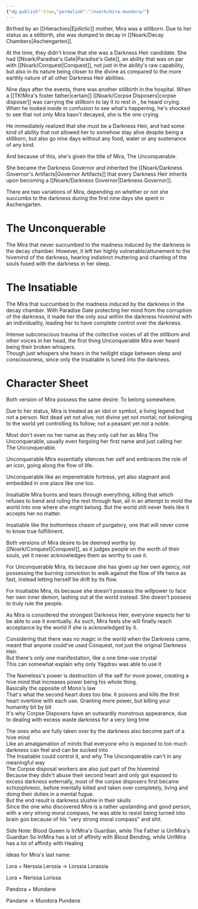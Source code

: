 ```yaml
---
{"dg-publish":true,"permalink":"/noark/mira-mundora/"}
---
```




Birthed by an [[Hierachies\|Epilictic]] mother, Mira was a stillborn. Due to her status as a stillbirth, she was dumped to decay in [[Noark/Decay Chambers\|Aschengarten]].

At the time, they didn't know that she was a Darkness Heir candidate. She had [[Noark/Paradise's Gate\|Paradise's Gate]], an ability that was on par with [[Noark/Conquest\|Conquest]], not just in the ability's raw capability, but also in its nature being closer to the divine as compared to the more earthly nature of all other Darkness Heir abilities.

Nine days after the events, there was another stillbirth in the hospital. When a [[TK!Mira's foster father\|certain]] [[Noark/Corpse Disposers\|corpse disposer]] was carrying the stillborn to lay it to rest in , he heard crying. When he looked inside in confusion to see what's happening, he's shocked to see that not only Mira hasn't decayed, she is the one crying.

He immediately realized that she must be a Darkness Heir, and had some kind of ability that not allowed her to somehow stay alive despite being a stillborn, but also go nine days without any food, water or any sustenance of any kind. 

And because of this, she's given the title of Mira, The Unconquerable. 

She became the Darkness Governor and inherited the [[Noark/Darkness Governor's Artifacts\|Governor Artifacts]] that every Darkness Heir inherits upon becoming a [[Noark/Darkness Governor\|Darkness Governor]].

There are two variations of Mira, depending on whether or not she succumbs to the darkness during the first nine days she spent in Aschengarten.

# The Unconquerable

The Mira that never succumbed to the madness induced by the darkness in the decay chamber. However, it left her highly vulnerable/attunement to the hivemind of the darkness, hearing indistinct muttering and chanting of the souls fused with the darkness in her sleep.

# The Insatiable 

The Mira that succumbed to the madness induced by the darkness in the decay chamber. With Paradise Gate protecting her mind from the corruption of the darkness, it made her the only soul within the darkness hivemind with an individuality, leading her to have complete control over the darkness. 


Intense subconscious trauma of the collective voices of all the stillborn and other voices in her head, the first thing Unconquerable Mira ever heard being their broken whispers.  
Though just whispers she hears in the twilight stage between sleep and consciousness, since only the Insatiable is tuned into the darkness.

# Character Sheet

Both version of Mira possess the same desire: To belong somewhere.

Due to her status, Mira is treated as an idol or symbol, a living legend but not a person. Not dead yet not alive; not divine yet not mortal; not belonging to the world yet controlling its follow; not a peasant yet not a noble. 

Most don't even no her name as they only call her as Mira The Unconquerable, usually even forgoing her first name and just calling her The Unconquerable.

Unconquerable Mira essentially silences her self and embraces the role of an icon, going along the flow of life.

Unconquerable like an impenetrable fortress, yet also stagnant and embedded in one place like one too.

Insatiable Mira burns and tears through everything, killing that which refuses to bend and ruling the rest through fear, all in an attempt to mold the world into one where she might belong. But the world still never feels like it accepts her no matter.

Insatiable like the bottomless chasm of purgatory, one that will never come to know true fulfillment.

Both versions of Mira desire to be deemed worthy by [[Noark/Conquest\|Conquest]], as it judges people on the worth of their souls, yet it never acknowledges them as worthy to use it.

For Unconquerable Mira, its because she has given up her own agency, not possessing the burning conviction to walk against the flow of life twice as fast, instead letting herself be drift by its flow.

For Insatiable Mira, its because she doesn't possess the willpower to face her own inner demon, lashing out at the world instead. She doesn't possess to truly rule the people.

As Mira is considered the strongest Darkness Heir, everyone expects her to be able to use it eventually. As such, Mira feels she will finally reach acceptance by the world if she is acknowledged by it.

Considering that there was no magic in the world when the Darkness came, meant that anyone could’ve used Conquest, not just the original Darkness Heir.  
But there's only one manifestation, like a one time-use crystal  
This can somewhat explain why only Yagdrav was able to use it

The Nameless's power is destruction of the self for more power, creating a hive mind that increases power being his whole thing.  
Basically the opposite of Mono's law  
That's what the second heart does too btw. It poisons and kills the first heart overtime with each use. Granting more power, but killing your humanity bit by bit  
It's why Corpse Disposers have an outwardly monstrous appearance, due to dealing with excess waste darkness for a very long time

The ones who are fully taken over by the darkness also become part of a hive mind  
Like an amalgamation of minds that everyone who is exposed to too much darkness can feel and can be sucked into  
The Insatiable could control it, and why The Unconquerable can't in any meaningful way  
The Corpse disposal workers are also just part of the hivemind  
Because they didn't abuse their second heart and only got exposed to excess darkness externally, most of the corpse disposers first became schizophrenic, before mentally killed and taken over completely, living and doing their duties in a mental fugue.  
But the end result is darkness slushie in their skulls  
Since the one who discovered Mira is a rather upstanding and good person, with a very strong moral compass, he was able to resist being turned into brain goo because of his "very strong moral compass" and shit.



Side Note: Blood Queen is In!Mira's Guardian, while The Father is Un!Mira's Guardian
So In!Mira has a lot of affinity with Blood Bending, while Un!Mira has a lot of affinity with Healing

Ideas for Mira's last name:

Lora + Nerssia
Lerssia
-> Lorssia
Lorassia

Lora + Nerissa
Lorissa

Pandora + Mundane

Pandane
-> Mundora
Pundane